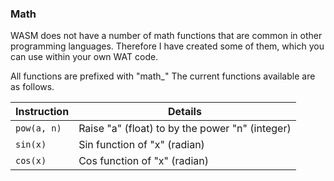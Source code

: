 ### Math

WASM does not have a number of math functions that are common in other programming languages. Therefore
I have created some of them, which you can use within your own WAT code.

All functions are prefixed with "math_" The current functions available are as follows.

|Instruction|Details|
|---|---|
|`pow(a, n)`|Raise "a" (float) to by the power "n" (integer)|
|`sin(x)`|Sin function of "x" (radian)|
|`cos(x)`|Cos function of "x" (radian)|


